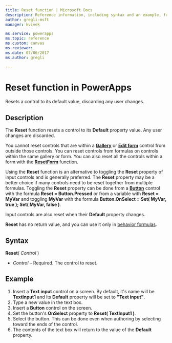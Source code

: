 ```yaml
---
title: Reset function | Microsoft Docs
description: Reference information, including syntax and an example, for the Reset function in PowerApps
author: gregli-msft
manager: kvivek

ms.service: powerapps
ms.topic: reference
ms.custom: canvas
ms.reviewer:
ms.date: 07/06/2017
ms.author: gregli

---
```

# Reset function in PowerApps
Resets a control to its default value, discarding any user changes.  

## Description
The **Reset** function resets a control to its **Default** property value.  Any user changes are discarded.

You cannot reset controls that are within a [**Gallery**](../controls/control-gallery.md) or [**Edit form**](../controls/control-form-detail.md) control from outside those controls.  You can reset controls from formulas on controls within the same gallery or form.  You can also reset all the controls within a form with the [**ResetForm**](function-form.md) function. 

Using the **Reset** function is an alternative to toggling the **Reset** property of input controls and is generally preferred.  The **Reset** property may be a better choice if many controls need to be reset together from multiple formulas.  Toggling the **Reset** property can be done from a [**Button**](../controls/control-button.md) control with the formula **Reset = Button.Pressed** or from a variable with **Reset = MyVar** and toggling **MyVar** with the formula **Button.OnSelect = Set( MyVar, true ); Set( MyVar, false )**.    

Input controls are also reset when their **Default** property changes.

**Reset** has no return value, and you can use it only in [behavior formulas](../working-with-formulas-in-depth.md).

## Syntax
**Reset**( *Control* )

* *Control* – Required. The control to reset.

## Example
1. Insert a **Text input** control on a screen.  By default, it's name will be **TextInput1** and its **Default** property will be set to **"Text input"**.
2. Type a new value in the text box.  
3. Insert a **Button** control on the screen.
4. Set the button's **OnSelect** property to **Reset( TextInput1 )**.
5. Select the button.  This can be done even when authoring by selecting toward the ends of the control.
6. The contents of the text box will return to the value of the **Default** property.

